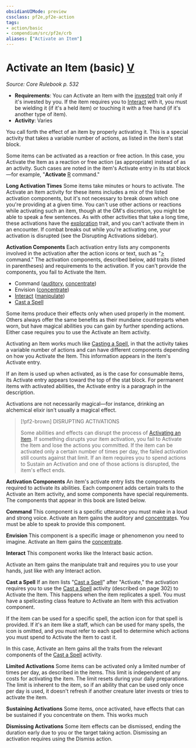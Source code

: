 ```yaml
---
obsidianUIMode: preview
cssclass: pf2e,pf2e-action
tags:
- action/basic
- compendium/src/pf2e/crb
aliases: ["Activate an Item"]
---
```

# Activate an Item (basic) [V](/rules/core-rulebook/chapter-9-playing-the-game.md#Actions "Varies")
*Source: Core Rulebook p. 532*  


- **Requirements**: You can Activate an Item with the [invested](/rules/traits/invested.md) trait only if it's invested by you. If the item requires you to [Interact](/rules/actions/interact.md) with it, you must be wielding it (if it's a held item) or touching it with a free hand (if it's another type of item).
- **Activity**: Varies

You call forth the effect of an item by properly activating it. This is a special activity that takes a variable number of actions, as listed in the item's stat block.

Some items can be activated as a reaction or free action. In this case, you Activate the Item as a reaction or free action (as appropriate) instead of as an activity. Such cases are noted in the item's Activate entry in its stat block—for example, "**Activate** [R](/rules/core-rulebook/chapter-9-playing-the-game.md#Actions "Reaction") command."

**Long Activation Times** Some items take minutes or hours to activate. The Activate an Item activity for these items includes a mix of the listed activation components, but it's not necessary to break down which one you're providing at a given time. You can't use other actions or reactions while activating such an item, though at the GM's discretion, you might be able to speak a few sentences. As with other activities that take a long time, these activations have the [exploration](/rules/traits/exploration.md) trait, and you can't activate them in an encounter. If combat breaks out while you're activating one, your activation is disrupted (see the Disrupting Activations sidebar).

**Activation Components** Each activation entry lists any components involved in the activation after the action icons or text, such as "[>](/rules/core-rulebook/chapter-9-playing-the-game.md#Actions "Single Action") command." The activation components, described below, add traits (listed in parentheses) and requirements to the activation. If you can't provide the components, you fail to Activate the Item.

- Command ([auditory](/rules/traits/auditory.md), [concentrate](/rules/traits/concentrate.md))
- Envision ([concentrate](/rules/traits/concentrate.md))
- [Interact](/rules/actions/interact.md) ([manipulate](/rules/traits/manipulate.md))
- [Cast a Spell](/rules/actions/cast-a-spell.md)

Some items produce their effects only when used properly in the moment. Others always offer the same benefits as their mundane counterparts when worn, but have magical abilities you can gain by further spending actions. Either case requires you to use the Activate an Item activity.

Activating an Item works much like [Casting a Spell](/rules/actions/cast-a-spell.md), in that the activity takes a variable number of actions and can have different components depending on how you Activate the Item. This information appears in the item's Activate entry.

If an item is used up when activated, as is the case for consumable items, its Activate entry appears toward the top of the stat block. For permanent items with activated abilities, the Activate entry is a paragraph in the description.

Activations are not necessarily magical—for instance, drinking an alchemical elixir isn't usually a magical effect.

> [!pf2-brown] DISRUPTING ACTIVATIONS
> 
> Some abilities and effects can disrupt the process of [Activating an Item](/rules/actions/activate-an-item.md). If something disrupts your item activation, you fail to Activate the Item and lose the actions you committed. If the item can be activated only a certain number of times per day, the failed activation still counts against that limit. If an item requires you to spend actions to Sustain an Activation and one of those actions is disrupted, the item's effect ends.

**Activation Components** An item's activate entry lists the components required to activate its abilities. Each component adds certain traits to the Activate an Item activity, and some components have special requirements. The components that appear in this book are listed below.

**Command** This component is a specific utterance you must make in a loud and strong voice. Activate an Item gains the auditory and [concentrate](/rules/traits/concentrate.md)s. You must be able to speak to provide this component.

**Envision** This component is a specific image or phenomenon you need to imagine. Activate an Item gains the [concentrate](/rules/traits/concentrate.md).

**Interact** This component works like the Interact basic action.

Activate an Item gains the manipulate trait and requires you to use your hands, just like with any Interact action.

**Cast a Spell** If an item lists "[Cast a Spell](/rules/actions/cast-a-spell.md)" after "Activate," the activation requires you to use the [Cast a Spell](/rules/actions/cast-a-spell.md) activity (described on page 302) to Activate the Item. This happens when the item replicates a spell. You must have a spellcasting class feature to Activate an Item with this activation component.

If the item can be used for a specific spell, the action icon for that spell is provided. If it's an item like a staff, which can be used for many spells, the icon is omitted, and you must refer to each spell to determine which actions you must spend to Activate the Item to cast it.

In this case, Activate an Item gains all the traits from the relevant components of the [Cast a Spell](/rules/actions/cast-a-spell.md) activity.

**Limited Activations** Some items can be activated only a limited number of times per day, as described in the items. This limit is independent of any costs for activating the item. The limit resets during your daily preparations. The limit is inherent to the item, so if an ability that can be used only once per day is used, it doesn't refresh if another creature later invests or tries to activate the item.

**Sustaining Activations** Some items, once activated, have effects that can be sustained if you concentrate on them. This works much

**Dismissing Activations** Some item effects can be dismissed, ending the duration early due to you or the target taking action. Dismissing an activation requires using the Dismiss action.